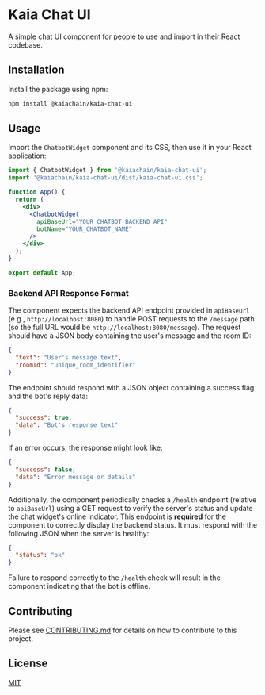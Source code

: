 # Kaia Chat UI

A simple chat UI component for people to use and import in their React codebase.

## Installation

Install the package using npm:

```bash
npm install @kaiachain/kaia-chat-ui 
```

## Usage

Import the `ChatbotWidget` component and its CSS, then use it in your React application:

```jsx
import { ChatbotWidget } from '@kaiachain/kaia-chat-ui';
import '@kaiachain/kaia-chat-ui/dist/kaia-chat-ui.css';

function App() {
  return (
    <div>
      <ChatbotWidget 
        apiBaseUrl="YOUR_CHATBOT_BACKEND_API" 
        botName="YOUR_CHATBOT_NAME"
      />
    </div>
  );
}

export default App;

```

### Backend API Response Format

The component expects the backend API endpoint provided in `apiBaseUrl` (e.g., `http://localhost:8080`) to handle POST requests to the `/message` path (so the full URL would be `http://localhost:8080/message`). The request should have a JSON body containing the user's message and the room ID:

```json
{
  "text": "User's message text",
  "roomId": "unique_room_identifier"
}
```

The endpoint should respond with a JSON object containing a success flag and the bot's reply data:

```json
{
  "success": true,
  "data": "Bot's response text"
}
```

If an error occurs, the response might look like:

```json
{
  "success": false,
  "data": "Error message or details"
}
```

Additionally, the component periodically checks a `/health` endpoint (relative to `apiBaseUrl`) using a GET request to verify the server's status and update the chat widget's online indicator. This endpoint is **required** for the component to correctly display the backend status. It must respond with the following JSON when the server is healthy:

```json
{
  "status": "ok"
}
```

Failure to respond correctly to the `/health` check will result in the component indicating that the bot is offline.

## Contributing

Please see [CONTRIBUTING.md](CONTRIBUTING.md) for details on how to contribute to this project.

## License

[MIT](LICENSE)
